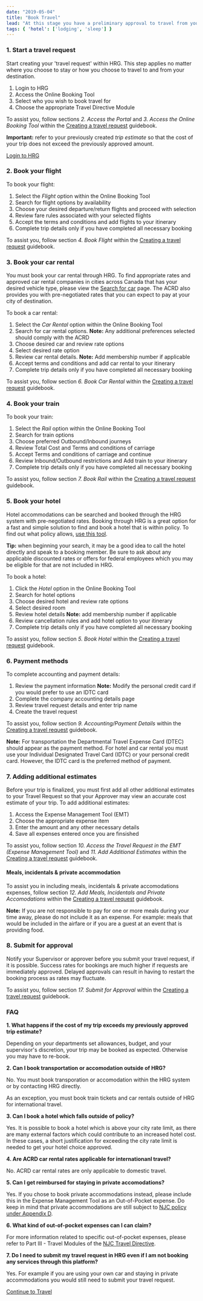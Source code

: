 ```yaml
---
date: "2019-05-04"
title: "Book Travel"
lead: "At this stage you have a preliminary approval to travel from your Supervisor and are ready to book your transporation, accomodation, and other services.  This guide is applicable only to those departments that currently use the HRG system to book travel."
tags: { 'hotel': ['lodging', 'sleep'] }
--- 
```

<article class="content-left col-xs-12 col-sm-12 col-md-12">

<div class="card px-4 pt-4 my-4 bg-light">
    <div class="row">
        <div class="col-sm-8">

### 1. Start a travel request

Start creating your 'travel request' within HRG.  This step applies no matter where you choose to stay or how you choose to travel to and from your destination.

1. Login to HRG
2. Access the Online Booking Tool
3. Select who you wish to book travel for
4. Choose the appropriate Travel Directive Module 

To assist you, follow sections *2. Access the Portal* and *3. Access the Online Booking Tool* within the [Creating a travel request](https://hrg.exceedlms.com/student/activity/220776-en-ug-creating-a-travel-request) guidebook. 

**Important:** refer to your previously created *trip estimate* so that the cost of your trip does not exceed the previously approved amount.</div>
        <div class="col-sm-4">
            <p class="text-center"><a href="https://isuite6.hrgworldwide.com/gcportal/en-ca/sts.aspx"  class="btn btn-primary my-4 px-4" target="_blank">Login to HRG</a></p>
        </div>
    </div>
</div>

<div class="card px-4 pt-4 my-4 bg-light">
    <div class="row">
        <div class="col-sm-8">

### 2. Book your flight

To book your flight:
1. Select the *Flight* option within the Online Booking Tool
2. Search for flight options by availability
3. Choose your desired departure/return flights and proceed with selection
4. Review fare rules associated with your selected flights
5. Accept the terms and conditions and add flights to your itinerary
6. Complete trip details only if you have completed all necessary booking

To assist you, follow section *4. Book Flight* within the [Creating a travel request](https://hrg.exceedlms.com/student/activity/220776-en-ug-creating-a-travel-request) guidebook. </div>
        <div class="col-sm-4">
        </div>
    </div>
</div>

<div class="card px-4 pt-4 my-4 bg-light">
    <div class="row">
        <div class="col-sm-8">

### 3. Book your car rental

You must book your car rental through HRG.  To find appropriate rates and approved car rental companies in cities across Canada that has your desired vehicle type, please view the [Search for car](https://rehelv-acrd.tpsgc-pwgsc.gc.ca/ACRDS/rechercher-search-4-eng.aspx) page. The ACRD also provides you with pre-negotiated rates that you can expect to pay at your city of destination.

To book a car rental:
1. Select the *Car Rental* option within the Online Booking Tool
2. Search for car rental options. **Note:** Any additional preferences selected should comply with the ACRD
3. Choose desired car and review rate options
4. Select desired rate option
5. Review car rental details. **Note:** Add membership number if applicable
6. Accept terms and conditions and add car rental to your itinerary
7. Complete trip details only if you have completed all necessary booking


To assist you, follow section *6. Book Car Rental* within the [Creating a travel request](https://hrg.exceedlms.com/student/activity/220776-en-ug-creating-a-travel-request) guidebook.</div>
        <div class="col-sm-4">
        </div>
    </div>
</div>

<div class="card px-4 pt-4 my-4 bg-light">
    <div class="row">
        <div class="col-sm-8">

### 4. Book your train

To book your train:
1. Select the *Rail* option within the Online Booking Tool
2. Search for train options
3. Choose preferred Outbound/Inbound journeys
4. Review Total Cost and Terms and conditions of carriage
5. Accept Terms and conditions of carriage and continue
6. Review Inbound/Outbound restrictions and Add train to your itinerary
7. Complete trip details only if you have completed all necessary booking
 

To assist you, follow section *7. Book Rail* within the [Creating a travel request](https://hrg.exceedlms.com/student/activity/220776-en-ug-creating-a-travel-request) guidebook.</div>
        <div class="col-sm-4">
        </div>
    </div>
</div>

<div class="card px-4 pt-4 my-4 bg-light">
    <div class="row">
        <div class="col-sm-8">

### 5. Book your hotel

Hotel accommodations can be searched and booked through the HRG system with pre-negotiated rates. Booking through HRG is a great option for a fast and simple solution to find and book a hotel that is within policy. To find out what policy allows, [use this tool](/en/rates/).


**Tip:** when beginning your search, it may be a good idea to call the hotel directly and speak to a booking member. Be sure to ask about any applicable discounted rates or offers for federal employees which you may be eligible for that are not included in HRG.

To book a hotel:
1. Click the *Hotel* option in the Online Booking Tool
2. Search for hotel options
3. Choose desired hotel and review rate options
3. Select desired room
4. Review hotel details **Note:** add membership number if applicable
5. Review cancellation rules and add hotel option to your itinerary
6. Complete trip details only if you have completed all necessary booking

To assist you, follow section *5. Book Hotel* within the [Creating a travel request](https://hrg.exceedlms.com/student/activity/220776-en-ug-creating-a-travel-request) guidebook.</div>
        <div class="col-sm-4">
        </div>
    </div>
</div>



<div class="card px-4 pt-4 my-4 bg-light">
    <div class="row">
        <div class="col-sm-8">

### 6. Payment methods

To complete accounting and payment details:
1. Review the payment information  **Note:** Modify the personal credit card if you would prefer to use an IDTC card
2. Complete the company accounting details page
3. Review travel request details and enter trip name
4. Create the travel request

To assist you, follow section *9. Accounting/Payment Details* within the [Creating a travel request](https://hrg.exceedlms.com/student/activity/220776-en-ug-creating-a-travel-request) guidebook.

**Note:** For transportation the Departmental Travel Expense Card (DTEC) should appear as the payment method.  For hotel and car rental you must use your Individual Designated Travel Card (IDTC) or your personal credit card. However, the IDTC card is the preferred method of payment.</div>
        <div class="col-sm-4">
        </div>
    </div>
</div>



<div class="card px-4 pt-4 my-4 bg-light">
    <div class="row">
        <div class="col-sm-8">

### 7. Adding additional estimates

Before your trip is finalized, you must first add all other additional estimates to your Travel Request so that your Approver may view an accurate cost estimate of your trip.  To add additional estimates:

1. Access the Expense Management Tool (EMT)
2. Choose the appropriate expense item
3. Enter the amount and any other necessary details
4. Save all expenses entered once you are finsished


To assist you, follow section *10. Access the Travel Request in the EMT (Expense Management Tool)* and *11. Add Additional Estimates* within the [Creating a travel request](https://hrg.exceedlms.com/student/activity/220776-en-ug-creating-a-travel-request) guidebook.

#### Meals, incidentals & private accommodation

To assist you in including meals, incidentals & private accomodations expenses, follow section *12. Add Meals, Incidentals and Private Accomodations* within the [Creating a travel request](https://hrg.exceedlms.com/student/activity/220776-en-ug-creating-a-travel-request) guidebook.

**Note:** If you are not responsible to pay for one or more meals during your time away, please do not include it as an expense. For example: meals that would be included in the airfare or if you are a guest at an event that is providing food.</div>
        <div class="col-sm-4">
        </div>
    </div>
</div>



<div class="card px-4 pt-4 my-4 bg-light">
    <div class="row">
        <div class="col-sm-8">

### 8. Submit for approval

Notify your Supervisor or approver before you submit your travel request, if it is possible. Success rates for bookings are much higher if requests are immediately approved. Delayed approvals can result in having to restart the booking process as rates may fluctuate. 

To assist you, follow section *17. Submit for Approval* within the [Creating a travel request](https://hrg.exceedlms.com/student/activity/220776-en-ug-creating-a-travel-request) guidebook.

</div>
        <div class="col-sm-4">
        </div>
    </div>
</div>

<div class="card p-4 my-4 bg-light">
    <div class="row">
        <div class="col-sm-8">

### FAQ

**1. What happens if the cost of my trip exceeds my previously approved trip estimate?**

Depending on your departments set allowances, budget, and your supervisor's discretion, your trip may be booked as expected. Otherwise you may have to re-book.

**2. Can I book transportation or accomodation outside of HRG?**

No.  You must book transporation or accomodation within the HRG system or by contacting HRG directly.

As an exception, you must book train tickets and car rentals outside of HRG for international travel. 

**3. Can I book a hotel which falls outside of policy?**

Yes.  It is possible to book a hotel which is above your city rate limit, as there are many external factors which could contribute to an increased hotel cost. In these cases, a short justification for exceeding the city rate limit is needed to get your hotel choice approved.

**4. Are ACRD car rental rates applicable for internationanl travel?**

No.  ACRD car rental rates are only applicable to domestic travel.

**5. Can I get reimbursed for staying in private accomodations?**

Yes.  If you chose to book private accommodations instead, please include this in the Expense Management Tool as an Out-of-Pocket expense. Do keep in mind that private accommodations are still subject to [NJC policy under Appendix D](https://www.njc-cnm.gc.ca/directive/app_d/en).

**6. What kind of out-of-pocket expenses can I can claim?**

For more information related to specific out-of-pocket expenses, please refer to Part III - Travel Modules of the [NJC Travel Directive](https://www.njc-cnm.gc.ca/directive/d10/v238/en).

**7. Do I need to submit my travel request in HRG even if I am not booking any services through this platform?**

Yes.  For example if you are using your own car and staying in private accommodations you would still need to submit your travel request.

</div>
        <div class="col-sm-4">
            <!-- <p class="text-center">
                <a href="/en/book"  class="btn btn-primary my-4 px-4" target="_blank">Trip Estimator</a>
            </p> -->
        </div>
    </div>
</div>


<p class="text-center">
    <a href="/en/travel" class="btn btn-outline-primary my-4 px-4">Continue to Travel</a>
</p>

</article>